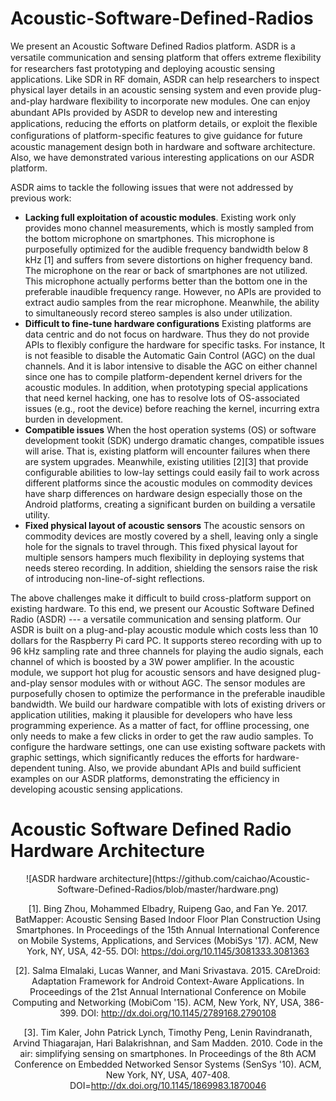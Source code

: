 # Acoustic-Software-Defined-Radios
We present an Acoustic Software Defined Radios platform. 
ASDR is a versatile communication and sensing platform that offers extreme ﬂexibility for researchers fast prototyping and deploying acoustic sensing applications. Like SDR in RF domain, ASDR can help researchers to inspect physical layer details in an acoustic sensing system and even provide plug-and-play hardware ﬂexibility to incorporate new modules. One can enjoy abundant APIs provided by ASDR to develop new and interesting applications, reducing the efforts on platform details, or exploit the ﬂexible conﬁgurations of platform-speciﬁc features to give guidance for future acoustic management design both in hardware and software architecture. Also, we have demonstrated various interesting applications on our ASDR platform.

ASDR aims to tackle the following issues that were not addressed by previous work:

- **Lacking full exploitation of acoustic modules**. Existing work only provides mono channel measurements, which is mostly sampled from the bottom microphone on smartphones. This microphone is purposefully optimized for the audible frequency bandwidth below 8 kHz [1] and suffers from severe distortions on higher frequency band. The microphone on the rear or back of smartphones are not utilized. This microphone actually performs better than the bottom one in the preferable inaudible frequency range. However, no APIs are provided to extract audio samples from the rear microphone. Meanwhile, the ability to simultaneously record stereo samples is also under utilization.
- **Difficult to fine-tune hardware configurations** Existing platforms are data centric and do not focus on hardware. Thus they do not provide APIs to flexibly configure the hardware for specific tasks. For instance, It is not feasible to disable the Automatic Gain Control (AGC) on the dual channels. And it is labor intensive to disable the AGC on either channel since one has to compile platform-dependent kernel drivers for the acoustic modules. In addition, when prototyping special applications that need kernel hacking, one has to resolve lots of OS-associated issues (e.g., root the device) before reaching the kernel, incurring extra burden in development.
- **Compatible issues** When the host operation systems (OS) or software development tookit (SDK) undergo dramatic changes, compatible issues will arise. That is, existing platform will encounter failures when there are system upgrades. Meanwhile, existing utilities [2][3] that provide configurable abilities to low-lay settings could easily fail to work across different platforms since the acoustic modules on commodity devices have sharp differences on hardware design especially those on the Android platforms, creating a significant burden on building a versatile utility.
- **Fixed physical layout of acoustic sensors** The acoustic sensors on commodity devices are mostly covered by a shell, leaving only a single hole for the signals to travel through. This fixed physical layout for multiple sensors hampers much flexibility in deploying systems that needs stereo recording. In addition, shielding the sensors raise the risk of introducing non-line-of-sight reflections.

The above challenges make it difficult to build cross-platform support on existing hardware.
To this end, we present our Acoustic Software Defined Radio (ASDR) --- a versatile communication and sensing platform. Our ASDR is built on a plug-and-play acoustic module which costs less than 10 dollars for the Raspberry Pi card PC. It supports stereo recording with up to 96 kHz sampling rate and three channels for playing the audio signals, each channel of which is boosted by a 3W power amplifier. In the acoustic module, we support hot plug for acoustic sensors and have designed plug-and-play sensor modules with or without AGC. The sensor modules are purposefully chosen to optimize the performance in the preferable inaudible bandwidth. We build our hardware compatible with lots of existing drivers or application utilities, making it plausible for developers who have less programming experience. As a matter of fact, for offline processing, one only needs to make a few clicks in order to get the raw audio samples. To configure the hardware settings, one can use existing software packets with graphic settings, which significantly reduces the efforts for hardware-dependent tuning. Also, we provide abundant APIs and build sufficient examples on our ASDR platforms, demonstrating the efficiency in developing acoustic sensing applications.

# Acoustic Software Defined Radio Hardware Architecture

<div align=center>![ASDR hardware architecture](https://github.com/caichao/Acoustic-Software-Defined-Radios/blob/master/hardware.png)

 
[1]. Bing Zhou, Mohammed Elbadry, Ruipeng Gao, and Fan Ye. 2017. BatMapper: Acoustic Sensing Based Indoor Floor Plan Construction Using Smartphones. In Proceedings of the 15th Annual International Conference on Mobile Systems, Applications, and Services (MobiSys '17). ACM, New York, NY, USA, 42-55. DOI: https://doi.org/10.1145/3081333.3081363

[2]. Salma Elmalaki, Lucas Wanner, and Mani Srivastava. 2015. CAreDroid: Adaptation Framework for Android Context-Aware Applications. In Proceedings of the 21st Annual International Conference on Mobile Computing and Networking (MobiCom '15). ACM, New York, NY, USA, 386-399. DOI: http://dx.doi.org/10.1145/2789168.2790108

[3]. Tim Kaler, John Patrick Lynch, Timothy Peng, Lenin Ravindranath, Arvind Thiagarajan, Hari Balakrishnan, and Sam Madden. 2010. Code in the air: simplifying sensing on smartphones. In Proceedings of the 8th ACM Conference on Embedded Networked Sensor Systems (SenSys '10). ACM, New York, NY, USA, 407-408. DOI=http://dx.doi.org/10.1145/1869983.1870046
